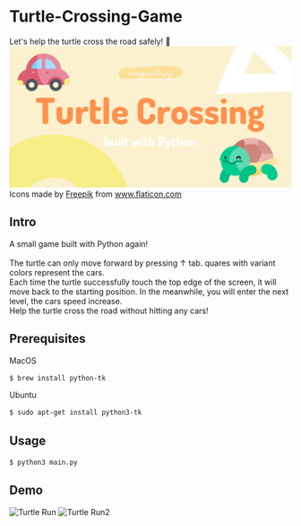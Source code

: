 # Turtle-Crossing-Game
Let's help the turtle cross the road safely! 🐢
![](https://github.com/meganlwy/Turtle-Crossing-Game/blob/main/turtlecrossing.png)
Icons made by <a href="https://www.freepik.com" title="Freepik">Freepik</a> from <a href="https://www.flaticon.com/" title="Flaticon">www.flaticon.com</a></div>

## Intro
A small game built with Python again!<br> 
<br> 
The turtle can only move forward by pressing ↑ tab. quares with variant colors represent the cars.<br> 
Each time the turtle successfully touch the top edge of the screen, it will move back to the starting position. In the meanwhile, you will enter the next level, the cars speed increase. <br> 
Help the turtle cross the road without hitting any cars!<br> 

## Prerequisites

MacOS 
```sh
$ brew install python-tk
```

Ubuntu
```sh
$ sudo apt-get install python3-tk
```

## Usage

```sh
$ python3 main.py
```

## Demo
![Turtle Run](https://media.giphy.com/media/bl6gQ5ck7LR7bJWzJR/giphy.gif)
![Turtle Run2](https://media.giphy.com/media/gIVEOWE2fTLGdRLNsw/giphy.gif)
